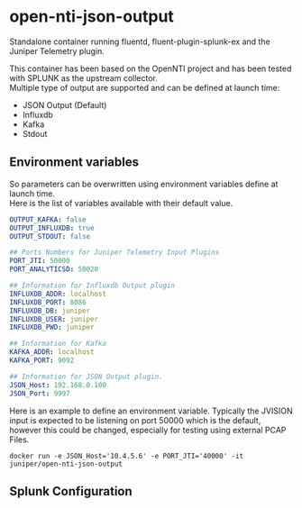 # open-nti-json-output

Standalone container running fluentd, fluent-plugin-splunk-ex and the Juniper Telemetry plugin.  

This container has been based on the  OpenNTI project and has been tested with SPLUNK as the upstream collector.   
Multiple type of output are supported and can be defined at launch time:

- JSON Output (Default)
- Influxdb 
- Kafka
- Stdout

## Environment variables

So parameters can be overwritten using environment variables define at launch time.   
Here is the list of variables available with their default value.

```yaml
OUTPUT_KAFKA: false
OUTPUT_INFLUXDB: true
OUTPUT_STDOUT: false

## Ports Numbers for Juniper Telemetry Input Plugins
PORT_JTI: 50000
PORT_ANALYTICSD: 50020

## Information for Influxdb Output plugin
INFLUXDB_ADDR: localhost
INFLUXDB_PORT: 8086
INFLUXDB_DB: juniper
INFLUXDB_USER: juniper
INFLUXDB_PWD: juniper

## Information for Kafka
KAFKA_ADDR: localhost
KAFKA_PORT: 9092

## Information for JSON Output plugin. 
JSON_Host: 192.168.0.100
JSON_Port: 9997
```

Here is an example to define an environment variable. Typically the JVISION input is expected to be listening on port 50000 which is the default, however this could be changed, especially for testing using external PCAP Files. 

```
docker run -e JSON_Host='10.4.5.6' -e PORT_JTI='40000' -it  juniper/open-nti-json-output
```

## Splunk Configuration
